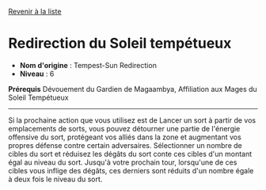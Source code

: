 [Revenir à la liste](list.md)

# Redirection du Soleil tempétueux

 * **Nom d'origine** : Tempest-Sun Redirection
 * **Niveau** : 6


<p><span id="ctl00_MainContent_DetailedOutput"><strong>Prérequis</strong> Dévouement du Gardien de Magaambya, Affiliation aux Mages du Soleil Tempétueux<br></span></p>
<hr>
<p>Si la prochaine action que vous utilisez est de Lancer un sort à partir de vos emplacements de sorts, vous pouvez détourner une partie de l'énergie offensive du sort, protégeant vos alliés dans la zone et augmentant vos propres défense contre certain adversaires. Sélectionner un nombre de cibles du sort et réduisez les dégâts du sort conte ces cibles d'un montant égal au niveau du sort. Jusqu'à votre prochain tour, lorsqu'une de ces cibles vous inflige des dégâts, ces derniers sont réduits d'un nombre égale à deux fois le niveau du sort.&nbsp;</p>